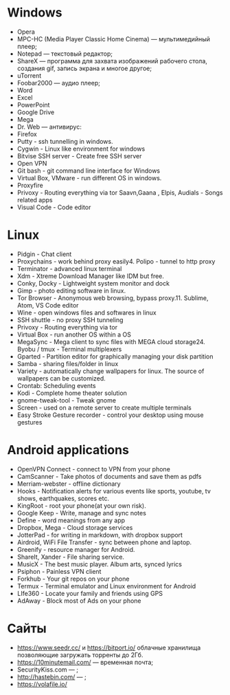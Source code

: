 # **Windows**

- Opera
- MPC-HC (Media Player Classic Home Cinema) — мультимедийный плеер;
- Notepad — текстовый редактор;
- ShareX — программа для захвата изображений рабочего стола, создания gif, запись экрана и многое другое;
- uTorrent
- Foobar2000 — аудио плеер;
- Word
- Excel
- PowerPoint
- Google Drive
- Mega
- Dr. Web — антивирус:
- Firefox
- Putty - ssh tunnelling in windows.
- Cygwin - Linux like environment for windows
- Bitvise SSH server - Create free SSH server
- Open VPN
- Git bash - git command line interface for Windows
- Virtual Box, VMware - run different OS in windows.
- Proxyfire
- Privoxy - Routing everything via tor Saavn,Gaana , Elpis, Audials - Songs related apps
- Visual Code - Code editor


# **Linux**

- Pidgin - Chat client
- Proxychains - work behind proxy easily4. Polipo - tunnel to http proxy
- Terminator - advanced linux terminal
- Xdm - Xtreme Download Manager like IDM but free.
- Conky, Docky - Lightweight system monitor and dock
- Gimp - photo editing software in linux.
- Tor Browser - Anonymous web browsing, bypass proxy.11. Sublime, Atom, VS Code editor
- Wine - open windows files and softwares in linux
- SSH shuttle - no proxy SSH tunneling
- Privoxy - Routing everything via tor
- Virtual Box - run another OS within a OS
- MegaSync - Mega client to sync files with MEGA cloud storage24. Byobu / tmux - Terminal multiplexers
- Gparted - Partition editor for graphically managing your disk partition
- Samba - sharing files/folder in linux
- Variety - automatically change wallpapers for linux. The source of wallpapers can be customized.
- Crontab: Scheduling events
- Kodi - Complete home theater solution
- gnome-tweak-tool - Tweak gnome
- Screen - used on a remote server to create multiple terminals
- Easy Stroke Gesture recorder - control your desktop using mouse gestures


# **Android applications**

- OpenVPN Connect - connect to VPN from your phone
- CamScanner - Take photos of documents and save them as pdfs
- Merriam-webster - offline dictionary
- Hooks - Notification alerts for various events like sports, youtube, tv shows, earthquakes, scores etc.
- KingRoot - root your phone(at your own risk).
- Google Keep - Write, manage and sync notes
- Define - word meanings from any app
- Dropbox, Mega - Cloud storage services
- JotterPad - for writing in markdown, with dropbox support
- Airdroid, WiFi File Transfer - sync between phone and laptop.
- Greenify - resource manager for Android.
- ShareIt, Xander - File sharing service.
- MusicX - The best music player. Album arts, synced lyrics
- Psiphon - Painless VPN client
- Forkhub - Your git repos on your phone
- Termux - Terminal emulator and Linux environment for Android
- LIfe360 - Locate your family and friends using GPS
- AdAway - Block most of Ads on your phone


# **Сайты**

- https://www.seedr.cc/ и https://bitport.io/ облачные хранилища позволяющие загружать торренты до 2Гб.
- https://10minutemail.com/ — временная почта;
- SecurityKiss.com — ;
- http://hastebin.com/ — ;
- https://volafile.io/
